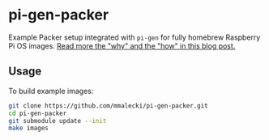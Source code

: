 # pi-gen-packer
Example Packer setup integrated with `pi-gen` for fully homebrew Raspberry Pi OS images.
[Read more the "why" and the "how" in this blog post.](https://blog.mmalecki.com/2022/11/16/pi-gen-and-packer.html)

## Usage
To build example images:

```sh
git clone https://github.com/mmalecki/pi-gen-packer.git
cd pi-gen-packer
git submodule update --init
make images
```
